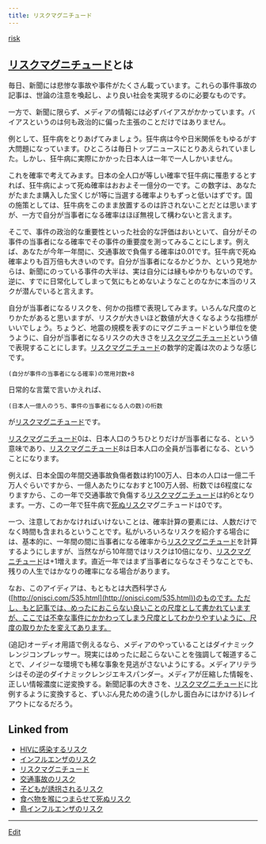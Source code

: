 ```yaml
---
title: リスクマグニチュード
---
```

[risk](/risk)


## [リスクマグニチュード](/リスクマグニチュード)とは

毎日、新聞には悲惨な事故や事件がたくさん載っています。これらの事件事故の記事は、世論の注意を喚起し、より良い社会を実現するのに必要なものです。



一方で、新聞に限らず、メディアの情報には必ずバイアスがかかっています。バイアスというのは何も政治的に偏った主張のことだけではありません。



例として、狂牛病をとりあげてみましょう。狂牛病は今や日米関係をもゆるがす大問題になっています。ひところは毎日トップニュースにとりあえられていました。しかし、狂牛病に実際にかかった日本人は一年で一人しかいません。



これを確率で考えてみます。日本の全人口が等しい確率で狂牛病に罹患するとすれば、狂牛病によって死ぬ確率はおおよそ一億分の一です。この数字は、あなたがたまたま購入した宝くじが1等に当選する確率よりもずっと低いはずです。国の施策としては、狂牛病をこのまま放置するのは許されないことだとは思いますが、一方で自分が当事者になる確率はほぼ無視して構わないと言えます。



そこで、事件の政治的な重要性といった社会的な評価はおいといて、自分がその事件の当事者になる確率でその事件の重要度を測ってみることにします。例えば、あなたが今年一年間に、交通事故で負傷する確率は0.01です。狂牛病で死ぬ確率よりも百万倍も大きいのです。自分が当事者になるかどうか、という見地からは、新聞にのっている事件の大半は、実は自分には縁もゆかりもないのです。逆に、すでに日常化してしまって気にもとめないようなことのなかに本当のリスクが潜んでいると言えます。



自分が当事者になるリスクを、何かの指標で表現してみます。いろんな尺度のとりかたがあると思いますが、リスクが大きいほど数値が大きくなるような指標がいいでしょう。ちょうど、地震の規模を表すのにマグニチュードという単位を使うように、自分が当事者になるリスクの大きさを[リスクマグニチュード](/リスクマグニチュード)という値で表現することにします。[リスクマグニチュード](/リスクマグニチュード)の数学的定義は次のような感じです。

```
(自分が事件の当事者になる確率)の常用対数+8
```
日常的な言葉で言いかえれば、

```
(日本人一億人のうち、事件の当事者になる人の数)の桁数
```
が[リスクマグニチュード](/リスクマグニチュード)です。



[リスクマグニチュード](/リスクマグニチュード)0は、日本人口のうちひとりだけが当事者になる、という意味であり、[リスクマグニチュード](/リスクマグニチュード)8は日本人口の全員が当事者になる、ということになります。

例えば、日本全国の年間交通事故負傷者数は約100万人、日本の人口は一億二千万人ぐらいですから、一億人あたりになおすと100万人弱、桁数では6程度になりますから、この一年で交通事故で負傷する[リスクマグニチュード](/リスクマグニチュード)は約6となります。一方、この一年で狂牛病で[死ぬリスク](/死ぬリスク)マグニチュードは0です。



一つ、注意しておかなければいけないことは、確率計算の要素には、人数だけでなく時間も含まれるということです。私がいろいろなリスクを紹介する場合には、基本的に、一年間の間に当事者になる確率から[リスクマグニチュード](/リスクマグニチュード)を計算するようにしますが、当然ながら10年間ではリスクは10倍になり、[リスクマグニチュード](/リスクマグニチュード)は+1増えます。直近一年ではまず当事者にならなさそうなことでも、残りの人生ではかなりの確率になる場合があります。



なお、このアイディアは、もともとは大西科学さん([http://onisci.com/535.html](http://onisci.com/535.html))のものです。ただし、もと記事では、めったにおこらない良いことの尺度として書かれていますが、ここでは不幸な事件にかかわってしまう尺度としてわかりやすいように、尺度の取りかたを変えてあります。



(追記)オーディオ用語で例えるなら、メディアのやっていることはダイナミックレンジコンプレッサー。現実にはめったに起こらないことを強調して報道することで、ノイジーな環境でも稀な事象を見逃がさないようにする。メディアリテラシはその逆のダイナミックレンジエキスパンダー。メディアが圧縮した情報を、正しい情報濃度に逆変換する。新聞記事の大きさを、[リスクマグニチュード](/リスクマグニチュード)に比例するように変換すると、ずいぶん見ための違う(しかし面白みにはかける)レイアウトになるだろう。



## Linked from

* [HIVに感染するリスク](/HIVに感染するリスク)
* [インフルエンザのリスク](/インフルエンザのリスク)
* [リスクマグニチュード](/リスクマグニチュード)
* [交通事故のリスク](/交通事故のリスク)
* [子どもが誘拐されるリスク](/子どもが誘拐されるリスク)
* [食べ物を喉につまらせて死ぬリスク](/食べ物を喉につまらせて死ぬリスク)
* [鳥インフルエンザのリスク](/鳥インフルエンザのリスク)


----
[Edit](https://github.com/vitroid/vitroid.github.io/edit/master/MD/リスクマグニチュード.md)
